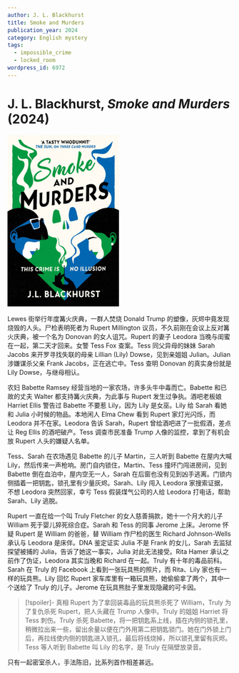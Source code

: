 ```yaml
---
author: J. L. Blackhurst
title: Smoke and Murders
publication_year: 2024
category: English mystery
tags:
  - impossible_crime
  - locked_room
wordpress_id: 6972
---
```


# J. L. Blackhurst, <i>Smoke and Murders</i> (2024)

<img src=images/2024_cover.jpg width=250/>

Lewes 街举行年度篝火庆典，一群人焚烧 Donald Trump 的塑像，灰烬中竟发现烧毁的人头。尸检表明死者为 Rupert Millington 议员，不久前刚在会议上反对篝火庆典，被一个名为 Donovan 的女人诅咒。Rupert 的妻子 Leodora 当晚与闺蜜在一起，第二天才回来。女警 Tess Fox 查案。Tess 同父异母的妹妹 Sarah Jacobs 来开罗寻找失联的母亲 Lillian (Lily) Dowse，见到亲姐姐 Julian。Julian 涉嫌谋杀父亲 Frank Jacobs，正在逃亡中。Tess 查明 Donovan 的真实身份就是 Lily Dowse，与继母相认。

农妇 Babette Ramsey 经营当地的一家农场，许多头牛中毒而亡。Babette 和已故的丈夫 Walter 都支持篝火庆典，为此事与 Rupert 发生过争执。酒吧老板娘 Harriet Ellis 警告过 Babette 不要惹 Lily，因为 Lily 是女巫。Lily 给 Sarah 看她和 Julia 小时候的物品。本地闲人 Elma Chew 看到 Rupert 家灯光闪烁，而 Leodora 并不在家。Leodora 告诉 Sarah，Rupert 曾给酒吧进了一批假酒，差点让 Reg Ellis 的酒吧破产。Tess 调查市民准备 Trump 人像的监控，拿到了有机会放 Rupert 人头的嫌疑人名单。

Tess、Sarah 在农场遇见 Babette 的儿子 Martin，三人听到 Babette 在屋内大喊 Lily，然后传来一声枪响。房门自内锁住，Martin、Tess 撞坏门闯进房间，见到 Babette 倒在血泊中，屋内空无一人，Sarah 在后窗也没有见到凶手逃离。门锁内侧插着一把钥匙，锁孔里有少量灰烬。Sarah、Lily 闯入 Leodora 家搜索证据，不想 Leodora 突然回家，幸亏 Tess 假装煤气公司的人给 Leodora 打电话，帮助 Sarah、Lily 逃脱。

Rupert 一直在给一个叫 Truly Fletcher 的女人慈善捐款，她十一个月大的儿子 William 死于婴儿猝死综合症。Sarah 和 Tess 的同事 Jerome 上床。Jerome 怀疑 Rupert 是 William 的爸爸，替 William 作尸检的医生 Richard Johnson-Wells 承认与 Leodora 是床伴。DNA 鉴定证实 Julia 不是 Frank 的女儿，Sarah 去监狱探望被捕的 Julia，告诉了她这一事实，Julia 对此无法接受。Rita Hamer 承认之前作了伪证，Leodora 其实当晚和 Richard 在一起。Truly 有十年的毒品前科。Sarah 在 Truly 的 Facebook 上看到一张玩具熊的照片，而 Rita、Lily 家也有一样的玩具熊。Lily 回忆 Rupert 家车库里有一箱玩具熊，她偷偷拿了两个，其中一个送给了 Truly 的儿子。Jerome 在玩具熊肚子里发现隐藏的可卡因。

> [!spoiler]- 真相
> Rupert 为了拿回装毒品的玩具熊杀死了 William，Truly 为了复仇杀死 Rupert，把人头藏在 Trump 人像中。Truly 的姐姐 Harriet 将 Tess 刺伤。Truly 杀死 Babette，将一把钥匙系上线，插在内侧的锁孔里，稍微拉出来一些，留出余量以便在门外用第二把钥匙锁门。她在门外锁上门后，再拉线使内侧的钥匙进入锁孔，最后将线烧掉，所以锁孔里留有灰烬。Tess 等人听到 Babette 叫 Lily 的名字，是 Truly 在隔壁放录音。

只有一起密室杀人，手法陈旧，比系列首作相差甚远。